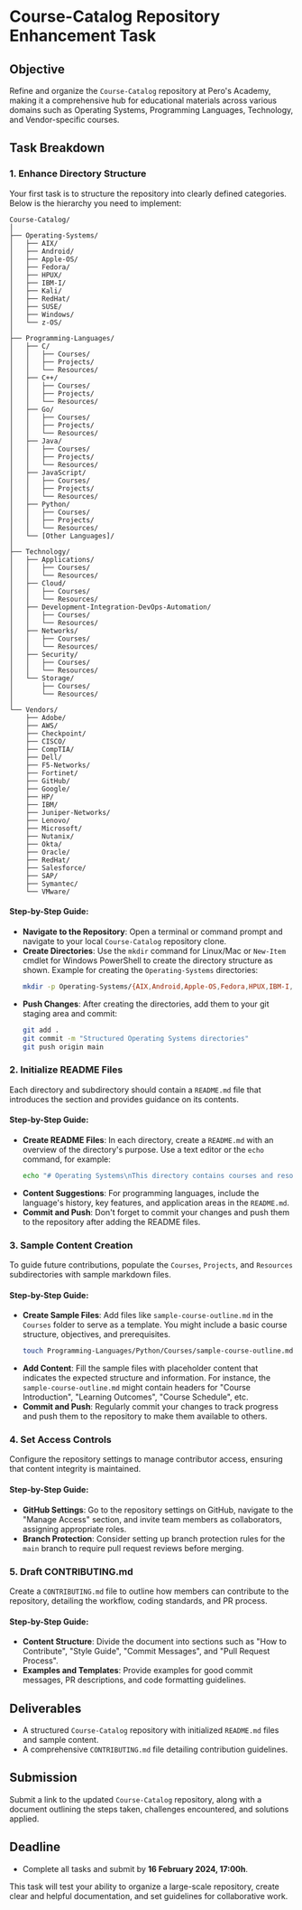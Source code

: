 # Course-Catalog Repository Enhancement Task

## Objective
Refine and organize the `Course-Catalog` repository at Pero's Academy, making it a comprehensive hub for educational materials across various domains such as Operating Systems, Programming Languages, Technology, and Vendor-specific courses.

## Task Breakdown

### 1. **Enhance Directory Structure**
Your first task is to structure the repository into clearly defined categories. Below is the hierarchy you need to implement:

```
Course-Catalog/
│
├── Operating-Systems/
│   ├── AIX/
│   ├── Android/
│   ├── Apple-OS/
│   ├── Fedora/
│   ├── HPUX/
│   ├── IBM-I/
│   ├── Kali/
│   ├── RedHat/
│   ├── SUSE/
│   ├── Windows/
│   └── z-OS/
│
├── Programming-Languages/
│   ├── C/
│   │   ├── Courses/
│   │   ├── Projects/
│   │   └── Resources/
│   ├── C++/
│   │   ├── Courses/
│   │   ├── Projects/
│   │   └── Resources/
│   ├── Go/
│   │   ├── Courses/
│   │   ├── Projects/
│   │   └── Resources/
│   ├── Java/
│   │   ├── Courses/
│   │   ├── Projects/
│   │   └── Resources/
│   ├── JavaScript/
│   │   ├── Courses/
│   │   ├── Projects/
│   │   └── Resources/
│   ├── Python/
│   │   ├── Courses/
│   │   ├── Projects/
│   │   └── Resources/
│   └── [Other Languages]/
│
├── Technology/
│   ├── Applications/
│   │   ├── Courses/
│   │   └── Resources/
│   ├── Cloud/
│   │   ├── Courses/
│   │   └── Resources/
│   ├── Development-Integration-DevOps-Automation/
│   │   ├── Courses/
│   │   └── Resources/
│   ├── Networks/
│   │   ├── Courses/
│   │   └── Resources/
│   ├── Security/
│   │   ├── Courses/
│   │   └── Resources/
│   └── Storage/
│       ├── Courses/
│       └── Resources/
│
└── Vendors/
    ├── Adobe/
    ├── AWS/
    ├── Checkpoint/
    ├── CISCO/
    ├── CompTIA/
    ├── Dell/
    ├── F5-Networks/
    ├── Fortinet/
    ├── GitHub/
    ├── Google/
    ├── HP/
    ├── IBM/
    ├── Juniper-Networks/
    ├── Lenovo/
    ├── Microsoft/
    ├── Nutanix/
    ├── Okta/
    ├── Oracle/
    ├── RedHat/
    ├── Salesforce/
    ├── SAP/
    ├── Symantec/
    └── VMware/
```

#### Step-by-Step Guide:
- **Navigate to the Repository**: Open a terminal or command prompt and navigate to your local `Course-Catalog` repository clone.
- **Create Directories**: Use the `mkdir` command for Linux/Mac or `New-Item` cmdlet for Windows PowerShell to create the directory structure as shown. Example for creating the `Operating-Systems` directories:
  ```bash
  mkdir -p Operating-Systems/{AIX,Android,Apple-OS,Fedora,HPUX,IBM-I,Kali,RedHat,SUSE,Windows,z-OS}
  ```
- **Push Changes**: After creating the directories, add them to your git staging area and commit:
  ```bash
  git add .
  git commit -m "Structured Operating Systems directories"
  git push origin main
  ```

### 2. **Initialize README Files**
Each directory and subdirectory should contain a `README.md` file that introduces the section and provides guidance on its contents.

#### Step-by-Step Guide:
- **Create README Files**: In each directory, create a `README.md` with an overview of the directory's purpose. Use a text editor or the `echo` command, for example:
  ```bash
  echo "# Operating Systems\nThis directory contains courses and resources related to various operating systems." > Operating-Systems/README.md
  ```
- **Content Suggestions**: For programming languages, include the language's history, key features, and application areas in the `README.md`.
- **Commit and Push**: Don't forget to commit your changes and push them to the repository after adding the README files.

### 3. **Sample Content Creation**
To guide future contributions, populate the `Courses`, `Projects`, and `Resources` subdirectories with sample markdown files.

#### Step-by-Step Guide:
- **Create Sample Files**: Add files like `sample-course-outline.md` in the `Courses` folder to serve as a template. You might include a basic course structure, objectives, and prerequisites.
  ```bash
  touch Programming-Languages/Python/Courses/sample-course-outline.md
  ```
- **Add Content**: Fill the sample files with placeholder content that indicates the expected structure and information. For instance, the `sample-course-outline.md` might contain headers for "Course Introduction", "Learning Outcomes", "Course Schedule", etc.
- **Commit and Push**: Regularly commit your changes to track progress and push them to the repository to make them available to others.

### 4. **Set Access Controls**
Configure the repository settings to manage contributor access, ensuring that content integrity is maintained.

#### Step-by-Step Guide:
- **GitHub Settings**: Go to the repository settings on GitHub, navigate to the "Manage Access" section, and invite team members as collaborators, assigning appropriate roles.
- **Branch Protection**: Consider setting up branch protection rules for the `main` branch to require pull request reviews before merging.

### 5. **Draft CONTRIBUTING.md**
Create a `CONTRIBUTING.md` file to outline how members can contribute to the repository, detailing the workflow, coding standards, and PR process.

#### Step-by-Step Guide:
- **Content Structure**: Divide the document into sections such as "How to Contribute", "Style Guide", "Commit Messages", and "Pull Request Process".
- **Examples and Templates**: Provide examples for good commit messages, PR descriptions, and code formatting guidelines.

## Deliverables

- A structured `Course-Catalog` repository with initialized `README.md` files and sample content.
- A comprehensive `CONTRIBUTING.md` file detailing contribution guidelines.

## Submission

Submit a link to the updated `Course-Catalog` repository, along with a document outlining the steps taken, challenges encountered, and solutions applied.

## Deadline

- Complete all tasks and submit by **16 February 2024, 17:00h**.

This task will test your ability to organize a large-scale repository, create clear and helpful documentation, and set guidelines for collaborative work.
